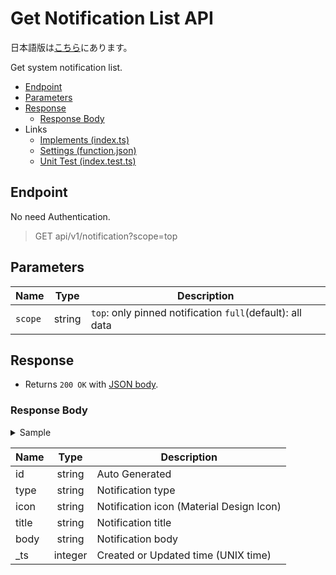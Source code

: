 # Get Notification List API

日本語版は[こちら](./README-ja.md)にあります。

Get system notification list.

- [Endpoint](#endpoint)
- [Parameters](#parameters)
- [Response](#response)
  - [Response Body](#response-body)
- Links
  - [Implements (index.ts)](index.ts)
  - [Settings (function.json)](function.json)
  - [Unit Test (index.test.ts)](index.test.ts)

## Endpoint

No need Authentication.

> GET api/v1/notification?scope=top

## Parameters

|Name|Type|Description|
|----|:--:|-----------|
|`scope`|string|`top`: only pinned notification `full`(default): all data|

## Response

- Returns `200 OK` with [JSON body](#response-body).

### Response Body

<details>
  <summary>Sample</summary>

```json
[
  {
    "id": "<Auto Generated>",
    "type": "is-info",
    "icon": "info",
    "title": "このサイトはベータ版です",
    "body": "このWebサイトはベータ版環境です。以下の点にご留意してご利用ください。",
    "_ts": 1597028400
  },
  {
    "id": "<Auto Generated>",
    "type": "is-warning",
    "icon": "warning",
    "title": "システムメンテナンスのお知らせ",
    "body": "2020/8/11 10:00よりメンテナンスを行います。",
    "_ts": 1597024800
  },
]
```

</details>

|Name|Type|Description|
|----|:--:|-----------|
|id|string|Auto Generated|
|type|string|Notification type|
|icon|string|Notification icon (Material Design Icon)|
|title|string|Notification title|
|body|string|Notification body|
|_ts|integer|Created or Updated time (UNIX time)|
